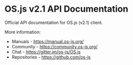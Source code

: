 # OS.js v2.1 API Documentation

Official API documentation for OS.js (v2.1) client.

More information:

- Manuals - https://manual.os-js.org/
- Community - https://community.os-js.org/
- Chat - https://gitter.im/os-js/OS.js
- Repositories - https://github.com/os-js
